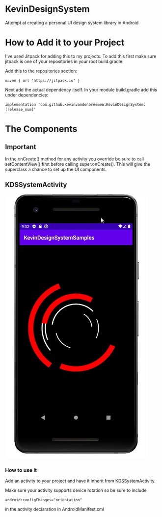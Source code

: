 # KevinDesignSystem
Attempt at creating a personal UI design system library in Android

# How to Add it to your Project
I've used Jitpack for adding this to my projects.  To add this first make sure jitpack is one of your repositories in your root build.gradle:

Add this to the repositories section:

```
maven { url 'https://jitpack.io' }
```

Next add the actual dependency itself.  In your module build.gradle add this under dependencies:

```
implementation 'com.github.kevinvandenbreemen:KevinDesignSystem:[release_num]'
```



# The Components

## Important
In the onCreate() method for any activity you override be sure to call setContentView() first before calling super.onCreate().  This will give the superclass a chance to set up the UI components.

## KDSSystemActivity

![](./docs/res/KDSSystemActivity.png)

### How to use It
Add an activity to your project and have it inherit from KDSSystemActivity.

Make sure your activity supports device rotation so be sure to include

```
android:configChanges="orientation"
```

in the activity declaration in AndroidManifest.xml
